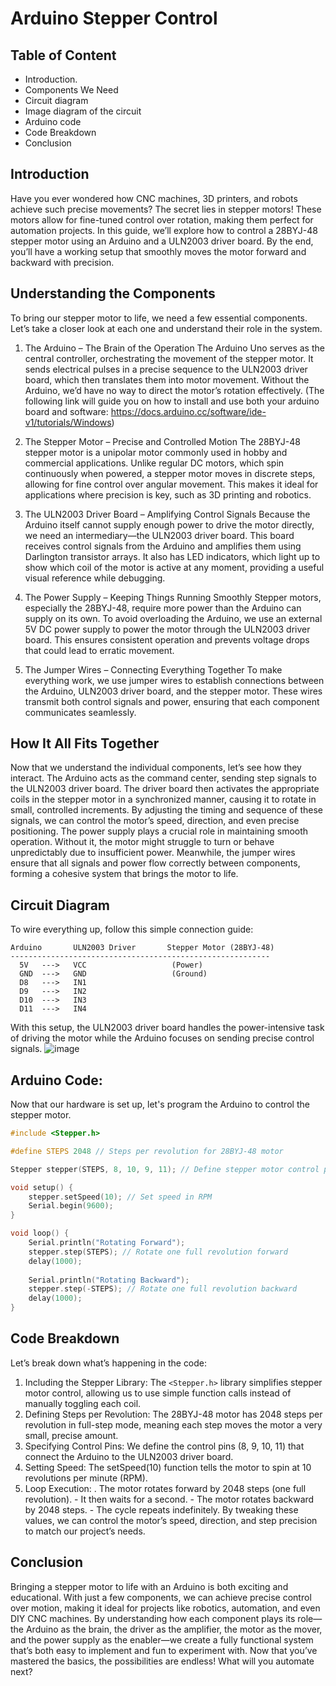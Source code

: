 # Arduino Stepper Control

## Table of Content
- Introduction.
- Components We Need
- Circuit diagram
- Image diagram of the circuit
- Arduino code
- Code Breakdown
- Conclusion

## Introduction
Have you ever wondered how CNC machines, 3D printers, and robots achieve such precise movements? The secret lies in stepper motors! These motors allow for fine-tuned control over rotation, making them perfect for automation projects. In this guide, we’ll explore how to control a 28BYJ-48 stepper motor using an Arduino and a ULN2003 driver board. By the end, you’ll have a working setup that smoothly moves the motor forward and backward with precision.

## Understanding the Components

To bring our stepper motor to life, we need a few essential components. Let’s take a closer look at each one and understand their role in the system.
1. The Arduino – The Brain of the Operation
The Arduino Uno serves as the central controller, orchestrating the movement of the stepper motor. It sends electrical pulses in a precise sequence to the ULN2003 driver board, which then translates them into motor movement. Without the Arduino, we’d have no way to direct the motor’s rotation effectively.  (The following link will guide you on how to install and use both your arduino board and software: https://docs.arduino.cc/software/ide-v1/tutorials/Windows)

2. The Stepper Motor – Precise and Controlled Motion
The 28BYJ-48 stepper motor is a unipolar motor commonly used in hobby and commercial applications. Unlike regular DC motors, which spin continuously when powered, a stepper motor moves in discrete steps, allowing for fine control over angular movement. This makes it ideal for applications where precision is key, such as 3D printing and robotics.

3. The ULN2003 Driver Board – Amplifying Control Signals
Because the Arduino itself cannot supply enough power to drive the motor directly, we need an intermediary—the ULN2003 driver board. This board receives control signals from the Arduino and amplifies them using Darlington transistor arrays. It also has LED indicators, which light up to show which coil of the motor is active at any moment, providing a useful visual reference while debugging.

4. The Power Supply – Keeping Things Running Smoothly
Stepper motors, especially the 28BYJ-48, require more power than the Arduino can supply on its own. To avoid overloading the Arduino, we use an external 5V DC power supply to power the motor through the ULN2003 driver board. This ensures consistent operation and prevents voltage drops that could lead to erratic movement.

5. The Jumper Wires – Connecting Everything Together
To make everything work, we use jumper wires to establish connections between the Arduino, ULN2003 driver board, and the stepper motor. These wires transmit both control signals and power, ensuring that each component communicates seamlessly.

## How It All Fits Together
Now that we understand the individual components, let’s see how they interact. The Arduino acts as the command center, sending step signals to the ULN2003 driver board. The driver board then activates the appropriate coils in the stepper motor in a synchronized manner, causing it to rotate in small, controlled increments. By adjusting the timing and sequence of these signals, we can control the motor’s speed, direction, and even precise positioning.
The power supply plays a crucial role in maintaining smooth operation. Without it, the motor might struggle to turn or behave unpredictably due to insufficient power. Meanwhile, the jumper wires ensure that all signals and power flow correctly between components, forming a cohesive system that brings the motor to life.

## Circuit Diagram
To wire everything up, follow this simple connection guide:
```
Arduino       ULN2003 Driver       Stepper Motor (28BYJ-48)
----------------------------------------------------------
  5V   --->   VCC                   (Power)
  GND  --->   GND                   (Ground)
  D8   --->   IN1
  D9   --->   IN2
  D10  --->   IN3
  D11  --->   IN4
```
With this setup, the ULN2003 driver board handles the power-intensive task of driving the motor while the Arduino focuses on sending precise control signals.
![image](https://github.com/user-attachments/assets/55332f7d-eb70-42ea-a1ff-e331ecb4a8de)

## Arduino Code:
Now that our hardware is set up, let's program the Arduino to control the stepper motor.
```cpp
#include <Stepper.h>

#define STEPS 2048 // Steps per revolution for 28BYJ-48 motor

Stepper stepper(STEPS, 8, 10, 9, 11); // Define stepper motor control pins

void setup() {
    stepper.setSpeed(10); // Set speed in RPM
    Serial.begin(9600);
}

void loop() {
    Serial.println("Rotating Forward");
    stepper.step(STEPS); // Rotate one full revolution forward
    delay(1000);
    
    Serial.println("Rotating Backward");
    stepper.step(-STEPS); // Rotate one full revolution backward
    delay(1000);
}
```

## Code Breakdown
Let’s break down what’s happening in the code:
1. Including the Stepper Library: The ```<Stepper.h>``` library simplifies stepper motor control, allowing us to use simple function calls instead of manually toggling each coil.
2. Defining Steps per Revolution: The 28BYJ-48 motor has 2048 steps per revolution in full-step mode, meaning each step moves the motor a very small, precise amount.
3. Specifying Control Pins: We define the control pins (8, 9, 10, 11) that connect the Arduino to the ULN2003 driver board.
4. Setting Speed: The setSpeed(10) function tells the motor to spin at 10 revolutions per minute (RPM).
5. Loop Execution:
 . The motor rotates forward by 2048 steps (one full revolution).
           - It then waits for a second.
           - The motor rotates backward by 2048 steps.
           - The cycle repeats indefinitely.
By tweaking these values, we can control the motor’s speed, direction, and step precision to match our project’s needs.

## Conclusion
Bringing a stepper motor to life with an Arduino is both exciting and educational. With just a few components, we can achieve precise control over motion, making it ideal for projects like robotics, automation, and even DIY CNC machines.
By understanding how each component plays its role—the Arduino as the brain, the driver as the amplifier, the motor as the mover, and the power supply as the enabler—we create a fully functional system that’s both easy to implement and fun to experiment with.
Now that you’ve mastered the basics, the possibilities are endless! What will you automate next?

